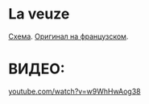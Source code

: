 La veuze
========
[Схема](https://translate.google.ru/translate?hl=en&sl=fr&tl=ru&u=http%3A%2F%2Fdansesbretonnes.gwalarn.org%2Fdanses%2Fveuze.html&sandbox=1). [Оригинал на французском](http://dansesbretonnes.gwalarn.org/danses/veuze.html).

ВИДЕО:
======
[youtube.com/watch?v=w9WhHwAog38](https://www.youtube.com/watch?v=w9WhHwAog38)
